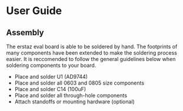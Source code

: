 # User Guide

## Assembly

The erstaz eval board is able to be soldered by hand. The footprints of many components have been extended to make the soldering process easier. It is reccomended to follow the general guidelines below when soldering components to your board.

  - Place and solder U1 (AD9744)
  - Place and solder all 0603 and 0805 size components
  - Place and solder C14 (100uF)
  - Place and solder all through-hole components
  - Attach standoffs or mounting hardware (optional)

